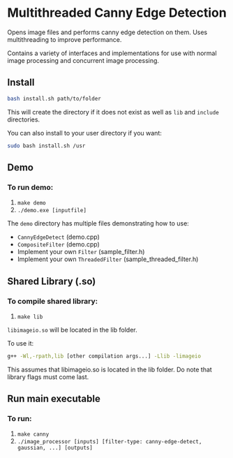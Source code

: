 # Multithreaded Canny Edge Detection

Opens image files and performs canny edge detection on them. Uses multithreading to improve performance.

Contains a variety of interfaces and implementations for use with normal image processing and concurrent image processing.

## Install

```bash
bash install.sh path/to/folder
```

This will create the directory if it does not exist as well as `lib` and `include` directories.

You can also install to your user directory if you want:

```bash
sudo bash install.sh /usr
```

## Demo

### To run demo:

1. `make demo`
2. `./demo.exe [inputfile]`

The ``demo`` directory has multiple files demonstrating how to use:
* `CannyEdgeDetect` (demo.cpp)
* `CompositeFilter` (demo.cpp)
* Implement your own `Filter` (sample_filter.h)
* Implement your own `ThreadedFilter` (sample_threaded_filter.h)

## Shared Library (.so)

### To compile shared library:
1. `make lib`

`libimageio.so` will be located in the lib folder.

To use it:

```bash
g++ -Wl,-rpath,lib [other compilation args...] -Llib -limageio 
```

This assumes that libimageio.so is located in the lib folder. Do note that library flags must come last.

## Run main executable

### To run:

1. `make canny`
2. `./image_processor [inputs] [filter-type: canny-edge-detect, gaussian, ...] [outputs]`
